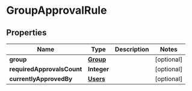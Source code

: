
# GroupApprovalRule

## Properties
Name | Type | Description | Notes
------------ | ------------- | ------------- | -------------
**group** | [**Group**](Group.md) |  |  [optional]
**requiredApprovalsCount** | **Integer** |  |  [optional]
**currentlyApprovedBy** | [**Users**](Users.md) |  |  [optional]




